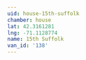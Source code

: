 ```yaml
---
uid: house-15th-suffolk
chamber: house
lat: 42.3161281
lng: -71.1128774
name: 15th Suffolk
van_id: '138'
---
```

